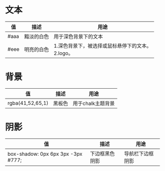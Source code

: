 
# 文本

| 值 | 描述 | 用途 |
| --- | --- | --- |
| #aaa | 黯淡的白色 | 用于深色背景下的文本 |
| #eee | 明亮的白色 | 1.深色背景下，被选择或鼠标悬停下的文本。<br>2.logo。 |

# 背景

| 值 | 描述 | 用途 |
| --- | --- | --- |
| rgba(41,52,65,1) | 黑板色 | 用于chalk主题背景 |

# 阴影

| 值 | 描述 | 用途 |
| --- | --- | --- |
| box-shadow: 0px 6px 3px -3px #777; | 下边框黑色阴影 | 导航栏下边框阴影 |
